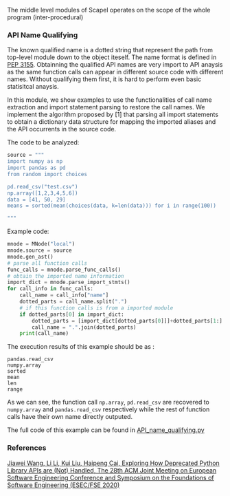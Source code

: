 
The middle level modules of Scapel operates on the scope of the whole program (inter-procedural)


### API Name Qualifying
The known qualified name is a dotted string that represent the path from top-level module down to the object iteself.  The name format is defined in [PEP 3155](https://www.python.org/dev/peps/pep-3155/). Obtainning the qualified API names are very import to API anaysis as the same function calls can appear in different source code with different names. Without qualifying them first,  it is hard to perform even basic statisitcal anaysis. 

In this module, we show examples to use the functionalities of  call name extraction and import statement parsing to restore the call names. We implement the algorithm proposed by [1] that parsing all import statements to obtain a dictionary data structure for mapping the imported aliases and the API occurrents in the source code. 

The code to be analyzed:

```python
source = """
import numpy as np
import pandas as pd
from random import choices

pd.read_csv("test.csv")
np.array([1,2,3,4,5,6])
data = [41, 50, 29]
means = sorted(mean(choices(data, k=len(data))) for i in range(100))

"""
```

Example code:


```python
mnode = MNode("local")
mnode.source = source
mnode.gen_ast()
# parse all function calls
func_calls = mnode.parse_func_calls()
# obtain the imported name information
import_dict = mnode.parse_import_stmts()
for call_info in func_calls:
    call_name = call_info["name"]
    dotted_parts = call_name.split(".")
    # if this function calls is from a imported module
    if dotted_parts[0] in import_dict:
        dotted_parts = [import_dict[dotted_parts[0]]]+dotted_parts[1:]
        call_name = ".".join(dotted_parts)
    print(call_name)

```

The execution results of this example should be as :
```
pandas.read_csv
numpy.array
sorted
mean
len
range
```
As we can see, the function call `np.array`, `pd.read_csv` are recovered to `numpy.array` and `pandas.read_csv` respectively while the rest of function calls have their own name directly outputed. 


The full code of this example can be found in [API_name_qualifying.py](../examples/API_name_qualifying.py)

### References
[Jiawei Wang, Li Li, Kui Liu, Haipeng Cai, Exploring How Deprecated Python Library APIs are (Not) Handled, The 28th ACM Joint Meeting on European Software Engineering Conference and Symposium on the Foundations of Software Engineering (ESEC/FSE 2020)](https://lilicoding.github.io/papers/wang2020exploring.pdf)

